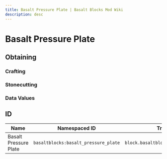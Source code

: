 ```yaml
---
title: Basalt Pressure Plate | Basalt Blocks Mod Wiki
description: desc
---
```


# Basalt Pressure Plate

<InvSlot id="basaltblocks:basalt_pressure_plate" />

## Obtaining

### Crafting

<ShapedRecipe
a2="basalt" b2="basalt"
output="basaltblocks:basalt_pressure_plate"
:count="6"/>

### Stonecutting

<StonecutterRecipe
input="basalt"
output="basaltblocks:basalt_pressure_plate"
:count="1"/>

### Data Values

## ID

| Name                  | Namespaced ID                        | Translation Key                            |
| --------------------- | ------------------------------------ | ------------------------------------------ |
| Basalt Pressure Plate | `basaltblocks:basalt_pressure_plate` | `block.basaltblocks.basalt_pressure_plate` |
